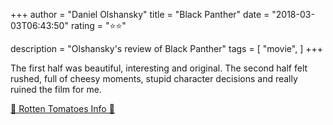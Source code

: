 +++
author = "Daniel Olshansky"
title = "Black Panther"
date = "2018-03-03T06:43:50"
rating = "⭐⭐"

description = "Olshansky's review of Black Panther"
tags = [
    "movie",
]
+++


The first half was beautiful, interesting and original. The second half felt rushed, full of cheesy moments, stupid character decisions and really ruined the film for me.

[🍅 Rotten Tomatoes Info 🍅](https://www.rottentomatoes.com//m/black_panther_2018)